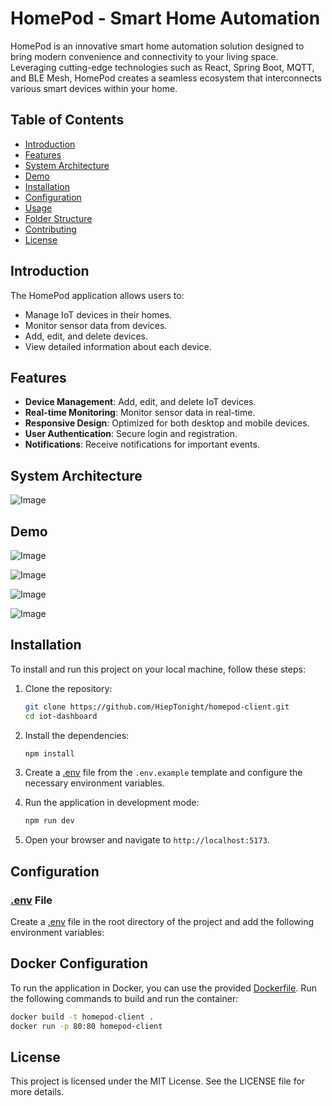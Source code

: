 # HomePod - Smart Home Automation

HomePod is an innovative smart home automation solution designed to bring modern convenience and connectivity to your living space. Leveraging cutting-edge technologies such as React, Spring Boot, MQTT, and BLE Mesh, HomePod creates a seamless ecosystem that interconnects various smart devices within your home.

## Table of Contents

- [Introduction](#introduction)
- [Features](#features)
- [System Architecture](#system-architecture)
- [Demo](#demo)
- [Installation](#installation)
- [Configuration](#configuration)
- [Usage](#usage)
- [Folder Structure](#folder-structure)
- [Contributing](#contributing)
- [License](#license)

## Introduction

The HomePod application allows users to:

- Manage IoT devices in their homes.
- Monitor sensor data from devices.
- Add, edit, and delete devices.
- View detailed information about each device.

## Features

- **Device Management**: Add, edit, and delete IoT devices.
- **Real-time Monitoring**: Monitor sensor data in real-time.
- **Responsive Design**: Optimized for both desktop and mobile devices.
- **User Authentication**: Secure login and registration.
- **Notifications**: Receive notifications for important events.

## System Architecture

![Image](https://github.com/user-attachments/assetsf286c8f3-fa95-4833-b49a-b3a1b91c69f6)

## Demo

![Image](https://github.com/user-attachments/assets/2f97ef09-f974-48af-ad12-8fd48f0984d6)

![Image](https://github.com/user-attachments/assets/cdee8a72-0db9-4100-8747-3b1d9e189402)

![Image](https://github.com/user-attachments/assets/d815081a-68a4-4161-8804-d2bc0aa5b2cd)

![Image](https://github.com/user-attachments/assets/10a3b56c-854a-407c-860a-6c8274bd97a4)

## Installation

To install and run this project on your local machine, follow these steps:

1. Clone the repository:

    ```sh
    git clone https://github.com/HiepTonight/homepod-client.git
    cd iot-dashboard
    ```

2. Install the dependencies:

    ```sh
    npm install
    ```

3. Create a [.env](http://_vscodecontentref_/1) file from the `.env.example` template and configure the necessary environment variables.

4. Run the application in development mode:

    ```sh
    npm run dev
    ```

5. Open your browser and navigate to `http://localhost:5173`.

## Configuration

### [.env](http://_vscodecontentref_/2) File

Create a [.env](http://_vscodecontentref_/3) file in the root directory of the project and add the following environment variables:


## Docker Configuration

To run the application in Docker, you can use the provided [Dockerfile](http://_vscodecontentref_/4). Run the following commands to build and run the container:

```sh
docker build -t homepod-client .
docker run -p 80:80 homepod-client
```

## License
This project is licensed under the MIT License. See the LICENSE file for more details.
